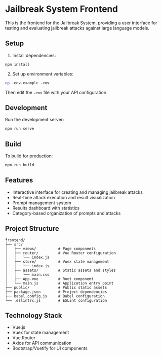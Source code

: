 # Jailbreak System Frontend

This is the frontend for the Jailbreak System, providing a user interface for testing and evaluating jailbreak attacks against large language models.

## Setup

1. Install dependencies:
```bash
npm install
```

2. Set up environment variables:
```bash
cp .env.example .env
```
Then edit the `.env` file with your API configuration.

## Development

Run the development server:

```bash
npm run serve
```

## Build

To build for production:

```bash
npm run build
```

## Features

- Interactive interface for creating and managing jailbreak attacks
- Real-time attack execution and result visualization
- Prompt management system
- Results dashboard with statistics
- Category-based organization of prompts and attacks

## Project Structure

```
frontend/
├── src/
│   ├── views/          # Page components
│   ├── router/         # Vue Router configuration
│   │   └── index.js
│   ├── store/          # Vuex state management
│   │   └── index.js
│   ├── assets/         # Static assets and styles
│   │   └── main.css
│   ├── App.vue         # Root component
│   └── main.js         # Application entry point
├── public/             # Public static assets
├── package.json        # Project dependencies
├── babel.config.js     # Babel configuration
└── .eslintrc.js        # ESLint configuration
```

## Technology Stack

- Vue.js
- Vuex for state management
- Vue Router
- Axios for API communication
- Bootstrap/Vuetify for UI components
